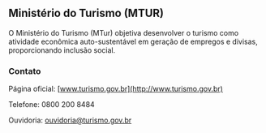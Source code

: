 Ministério do Turismo (MTUR)
---

O Ministério do Turismo (MTur) objetiva desenvolver o turismo como atividade econômica auto-sustentável em geração de
empregos e divisas, proporcionando inclusão social.

### Contato

Página oficial: [www.turismo.gov.br](http://www.turismo.gov.br)

Telefone: 0800 200 8484

Ouvidoria: [ouvidoria@turismo.gov.br](mailto:ouvidoria@turismo.gov.br)

<script type="application/ld+json">
{ "@context" : "http://schema.org",
  "@type" : "GovernmentOrganization",
  "name": "Ministério do Turismo",
  "url" : "http://www.turismo.gov.br",
  "contactPoint" : [
    {
      "@type": "ContactPoint",
      "telephone" : "+55 0800 200 8484",
      "url": "http://acessoainformacao.turismo.gov.br/servico.php",
      "contactType" : "customer service"
    }]}
</script>